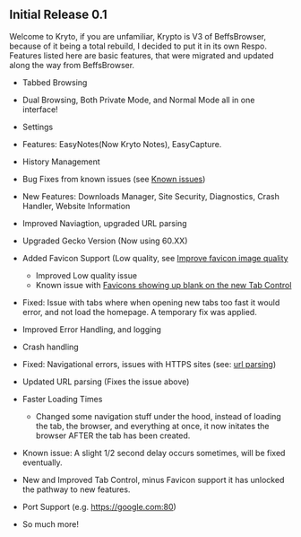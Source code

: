 ## Initial Release 0.1

Welcome to Kryto, if you are unfamiliar, Krypto is V3 of BeffsBrowser, because of it being a total rebuild, I decided to put it in its own Respo. Features listed here are basic features, that were migrated and updated along the way from BeffsBrowser. 

+ Tabbed Browsing

+ Dual Browsing, Both Private Mode, and Normal Mode all in one interface! 

+ Settings

+ Features: EasyNotes(Now Kryto Notes), EasyCapture. 

+ History Management

+ Bug Fixes from known issues (see [Known issues](https://github.com/jdc20181/Krypto/issues/1))

+ New Features: Downloads Manager, Site Security, Diagnostics, Crash Handler, Website Information

+ Improved Naviagtion, upgraded URL parsing 

+ Upgraded Gecko Version (Now using 60.XX) 

+ Added Favicon Support (Low quality, see [Improve favicon image quality](https://trello.com/c/NuBR7Cvt/45-improve-favicon-image-quality)
   + Improved Low quality issue
   + Known issue with [Favicons showing up blank on the new Tab Control](https://trello.com/c/WIPi3tXE/63-issues-with-favicons-with-new-tabcontrol) 

+ Fixed: Issue with tabs where when opening new tabs too fast it would error, and not load the homepage. A temporary fix was applied.

+ Improved Error Handling, and logging

+ Crash handling

+ Fixed: Navigational errors, issues with HTTPS sites (see: [url parsing](https://trello.com/c/pddNGxlF/38-update-url-parsing))

+ Updated URL parsing (Fixes the issue above)

+ Faster Loading Times
  + Changed some navigation stuff under the hood, instead of loading the tab, the browser, and everything at once, it now initates the browser AFTER the tab has been created. 
 + Known issue: A slight 1/2 second delay occurs sometimes, will be fixed eventually. 

+ New and Improved Tab Control, minus Favicon support it has unlocked the pathway to new features. 

+ Port Support (e.g. https://google.com:80) 

+ So much more!
